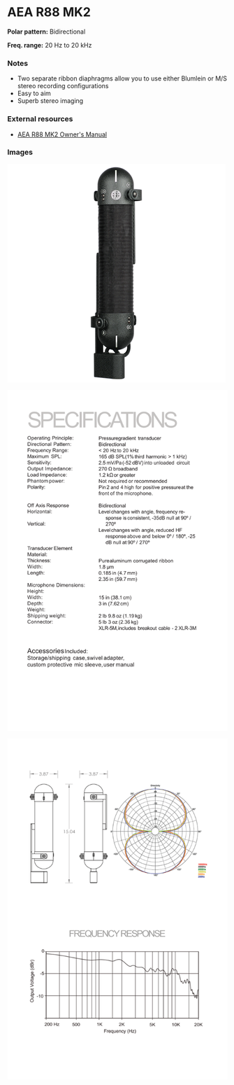 # AEA R88 MK2

**Polar pattern:** Bidirectional

**Freq. range:** 20 Hz to 20 kHz

### Notes
- Two separate ribbon diaphragms allow you to use either Blumlein or M/S stereo recording configurations
- Easy to aim
- Superb stereo imaging

### External resources
- [AEA R88 MK2 Owner's Manual](https://aearibbonmics.com/wp-content/uploads/2018/01/AEA-R88-Specifications-2-3-18.pdf)

### Images
![](../images/AEA_R88_Product_Photo.png)

![](../images/AEA-R88-Specifications-2-3-18_1.png)

![](../images/AEA-R88-Specifications-2-3-18_2.png)




